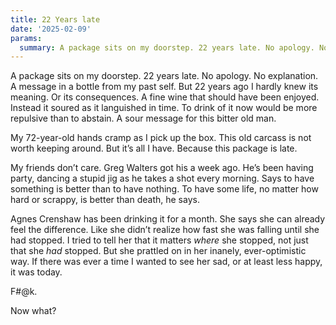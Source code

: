 ```yaml
---
title: 22 Years late
date: '2025-02-09'
params:
  summary: A package sits on my doorstep. 22 years late. No apology. No explanation . . . F#@k. Now what?
---
```


A package sits on my doorstep. 22 years late. No apology. No explanation. A message in a bottle from my past self. But 22 years ago I hardly knew its meaning. Or its consequences. A fine wine that should have been enjoyed. Instead it soured as it languished in time. To drink of it now would be more repulsive than to abstain. A sour message for this bitter old man. 

My 72-year-old hands cramp as I pick up the box. This old carcass is not worth keeping around. But it’s all I have. Because this package is late. 

My friends don’t care. Greg Walters got his a week ago. He’s been having party, dancing a stupid jig as he takes a shot every morning. Says to have something is better than to have nothing. To have some life, no matter how hard or scrappy, is better than death, he says. 

Agnes Crenshaw has been drinking it for a month. She says she can already feel the difference. Like she didn’t realize how fast she was falling until she had stopped. I tried to tell her that it matters _where_ she stopped, not just that she _had_ stopped. But she prattled on in her inanely, ever-optimistic way. If there was ever a time I wanted to see her sad, or at least less happy, it was today.

F#@k. 

Now what?
